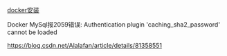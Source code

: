 [docker安装](https://blog.csdn.net/u010889616/article/details/80170767)



Docker MySql报2059错误: Authentication plugin 'caching_sha2_password' cannot be loaded

https://blog.csdn.net/Alalafan/article/details/81358551
